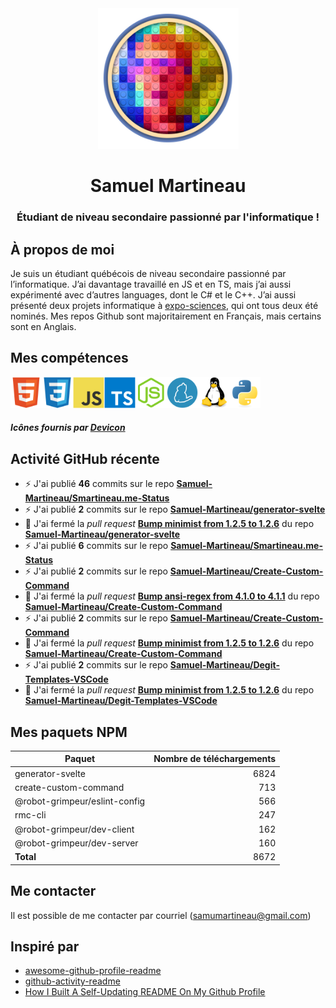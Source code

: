 <div align="middle">
  <img height="225" alt="avatar" src="https://raw.githubusercontent.com/Samuel-Martineau/Samuel-Martineau/master/avatar.png">
  <h1>Samuel Martineau</h1>
  <h3>Étudiant de niveau secondaire passionné par l'informatique !</h3>
</div>

## À propos de moi

Je suis un étudiant québécois de niveau secondaire passionné par l’informatique. J’ai davantage travaillé en JS et en TS, mais j’ai aussi expérimenté avec d’autres languages, dont le C# et le C++. J’ai aussi présenté deux projets informatique à [expo-sciences](https://technoscience.ca/programmes/expo-sciences/), qui ont tous deux été nominés. Mes repos Github sont majoritairement en Français, mais certains sont en Anglais.

## Mes compétences

<img alt="HTML5" src="https://raw.githubusercontent.com/devicons/devicon/master/icons/html5/html5-original.svg" width="50" title="HTML5" /><img alt="CSS3" src="https://raw.githubusercontent.com/devicons/devicon/master/icons/css3/css3-original.svg" width="50" title="CSS3" /><img alt="JavaScript" src="https://raw.githubusercontent.com/devicons/devicon/master/icons/javascript/javascript-original.svg" width="50" title="JavaScript" /><img alt="TypeScript" src="https://raw.githubusercontent.com/devicons/devicon/master/icons/typescript/typescript-original.svg" width="50" title="TypeScript" /><img alt="NodeJS" src="https://raw.githubusercontent.com/devicons/devicon/master/icons/nodejs/nodejs-original.svg" width="50" title="NodeJS" /><img alt="Yarn" src="https://raw.githubusercontent.com/devicons/devicon/master/icons/yarn/yarn-original.svg" width="50" title="Yarn" /><img alt="Linux" src="https://raw.githubusercontent.com/devicons/devicon/master/icons/linux/linux-original.svg" width="50" title="Linux" /><img alt="Python" src="https://raw.githubusercontent.com/devicons/devicon/master/icons/python/python-original.svg" width="50" title="Python" />

##### Icônes fournis par [Devicon](https://konpa.github.io/devicon/)

## Activité GitHub récente

- ⚡ J&#x27;ai publié **46** commits sur le repo [**Samuel-Martineau/Smartineau.me-Status**](https://github.com/Samuel-Martineau/Smartineau.me-Status)
- ⚡ J&#x27;ai publié **2** commits sur le repo [**Samuel-Martineau/generator-svelte**](https://github.com/Samuel-Martineau/generator-svelte)
- 🚫 J&#x27;ai fermé la _pull request_ [**Bump minimist from 1.2.5 to 1.2.6**](https://github.com/Samuel-Martineau/generator-svelte/pull/17) du repo [**Samuel-Martineau/generator-svelte**](https://github.com/Samuel-Martineau/generator-svelte)
- ⚡ J&#x27;ai publié **6** commits sur le repo [**Samuel-Martineau/Smartineau.me-Status**](https://github.com/Samuel-Martineau/Smartineau.me-Status)
- ⚡ J&#x27;ai publié **2** commits sur le repo [**Samuel-Martineau/Create-Custom-Command**](https://github.com/Samuel-Martineau/Create-Custom-Command)
- 🚫 J&#x27;ai fermé la _pull request_ [**Bump ansi-regex from 4.1.0 to 4.1.1**](https://github.com/Samuel-Martineau/Create-Custom-Command/pull/9) du repo [**Samuel-Martineau/Create-Custom-Command**](https://github.com/Samuel-Martineau/Create-Custom-Command)
- ⚡ J&#x27;ai publié **2** commits sur le repo [**Samuel-Martineau/Create-Custom-Command**](https://github.com/Samuel-Martineau/Create-Custom-Command)
- 🚫 J&#x27;ai fermé la _pull request_ [**Bump minimist from 1.2.5 to 1.2.6**](https://github.com/Samuel-Martineau/Create-Custom-Command/pull/8) du repo [**Samuel-Martineau/Create-Custom-Command**](https://github.com/Samuel-Martineau/Create-Custom-Command)
- ⚡ J&#x27;ai publié **2** commits sur le repo [**Samuel-Martineau/Degit-Templates-VSCode**](https://github.com/Samuel-Martineau/Degit-Templates-VSCode)
- 🚫 J&#x27;ai fermé la _pull request_ [**Bump minimist from 1.2.5 to 1.2.6**](https://github.com/Samuel-Martineau/Degit-Templates-VSCode/pull/2) du repo [**Samuel-Martineau/Degit-Templates-VSCode**](https://github.com/Samuel-Martineau/Degit-Templates-VSCode)

## Mes paquets NPM

| Paquet                        | Nombre de téléchargements |
| ----------------------------- | ------------------------: |
| generator-svelte              |                      6824 |
| create-custom-command         |                       713 |
| @robot-grimpeur/eslint-config |                       566 |
| rmc-cli                       |                       247 |
| @robot-grimpeur/dev-client    |                       162 |
| @robot-grimpeur/dev-server    |                       160 |
| **Total**                     |                      8672 |

## Me contacter

Il est possible de me contacter par courriel ([samumartineau@gmail.com](mailto:samumartineau@gmail.com))

## Inspiré par

- [awesome-github-profile-readme](https://github.com/abhisheknaiidu/awesome-github-profile-readme)
- [github-activity-readme](https://github.com/jamesgeorge007/github-activity-readme)
- [How I Built A Self-Updating README On My Github Profile](https://www.mokkapps.de/blog/how-i-built-a-self-updating-readme-on-my-git-hub-profile/)
